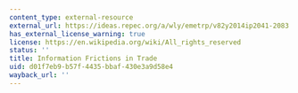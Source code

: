 ```yaml
---
content_type: external-resource
external_url: https://ideas.repec.org/a/wly/emetrp/v82y2014ip2041-2083.html
has_external_license_warning: true
license: https://en.wikipedia.org/wiki/All_rights_reserved
status: ''
title: Information Frictions in Trade
uid: d01f7eb9-b57f-4435-bbaf-430e3a9d58e4
wayback_url: ''
---
```

